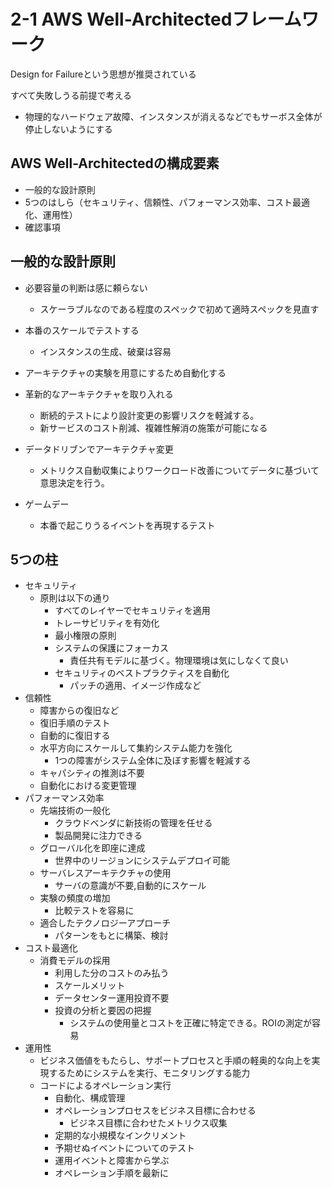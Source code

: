 # 2-1 AWS Well-Architectedフレームワーク

Design for Failureという思想が推奨されている

すべて失敗しうる前提で考える

* 物理的なハードウェア故障、インスタンスが消えるなどでもサーボス全体が停止しないようにする

## AWS Well-Architectedの構成要素

* 一般的な設計原則
* 5つのはしら（セキュリティ、信頼性、パフォーマンス効率、コスト最適化、運用性）
* 確認事項

## 一般的な設計原則

* 必要容量の判断は感に頼らない
  * スケーラブルなのである程度のスペックで初めて適時スペックを見直す
* 本番のスケールでテストする
  * インスタンスの生成、破棄は容易
* アーキテクチャの実験を用意にするため自動化する
* 革新的なアーキテクチャを取り入れる
  * 断続的テストにより設計変更の影響リスクを軽減する。
  * 新サービスのコスト削減、複雑性解消の施策が可能になる
* データドリブンでアーキテクチャ変更
  * メトリクス自動収集によりワークロード改善についてデータに基づいて意思決定を行う。

* ゲームデー
  * 本番で起こりうるイベントを再現するテスト

## 5つの柱

* セキュリティ
  * 原則は以下の通り
    * すべてのレイヤーでセキュリティを適用
    * トレーサビリティを有効化
    * 最小権限の原則
    * システムの保護にフォーカス
      * 責任共有モデルに基づく。物理環境は気にしなくて良い
    * セキュリティのベストプラクティスを自動化
      * パッチの適用、イメージ作成など
* 信頼性
  * 障害からの復旧など 
  * 復旧手順のテスト
  * 自動的に復旧する
  * 水平方向にスケールして集約システム能力を強化
    * 1つの障害がシステム全体に及ぼす影響を軽減する
  * キャパシティの推測は不要
  * 自動化における変更管理
* パフォーマンス効率
  * 先端技術の一般化
    * クラウドベンダに新技術の管理を任せる
    * 製品開発に注力できる
  * グローバル化を即座に達成
    * 世界中のリージョンにシステムデプロイ可能
  * サーバレスアーキテクチャの使用
    * サーバの意識が不要,自動的にスケール
  * 実験の頻度の増加
    * 比較テストを容易に
  * 適合したテクノロジーアプローチ
    * パターンをもとに構築、検討
* コスト最適化
  * 消費モデルの採用
    * 利用した分のコストのみ払う
    * スケールメリット
    * データセンター運用投資不要
    * 投資の分析と要因の把握
      * システムの使用量とコストを正確に特定できる。ROIの測定が容易
* 運用性
  * ビジネス価値をもたらし、サポートプロセスと手順の軽奥的な向上を実現するためにシステムを実行、モニタリングする能力
  * コードによるオペレーション実行
    * 自動化、構成管理
    * オペレーションプロセスをビジネス目標に合わせる
      * ビジネス目標に合わせたメトリクス収集
    * 定期的な小規模なインクリメント
    * 予期せぬイベントについてのテスト
    * 運用イベントと障害から学ぶ
    * オペレーション手順を最新に
